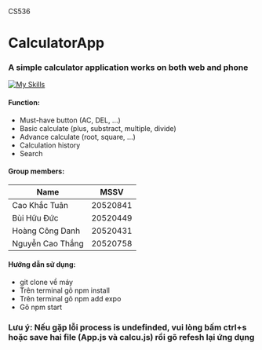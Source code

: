 CS536

# CalculatorApp
### A simple calculator application works on both web and phone
[![My Skills](https://skills.thijs.gg/icons?i=js,react)](https://skills.thijs.gg)


#### Function:
   - Must-have button (AC, DEL, ...)
   - Basic calculate (plus, substract, multiple, divide)
   - Advance calculate (root, square, ...)
   - Calculation history
   - Search
   
#### Group members:
 
|      Name        |   MSSV   |
|------------------|----------|
| Cao Khắc Tuân    | 20520841 |
| Bùi Hữu Đức      | 20520449 |
| Hoàng Công Danh  | 20520431 |
| Nguyễn Cao Thắng | 20520758 |

#### Hướng dẫn sử dụng: 
   - git clone về máy
   - Trên terminal gõ npm install
   - Trên terminal gõ npm add expo
   - Gõ npm start
### Lưu ý: Nếu gặp lỗi process is undefinded, vui lòng bấm ctrl+s hoặc save hai file (App.js và calcu.js) rồi gõ refesh lại ứng dụng
   
